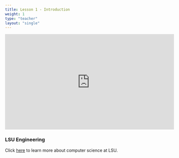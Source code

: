 ```yaml
---
title: Lesson 1 - Introduction 
weight: 1
type: "teacher" 
layout: "single"
---
```


<iframe width="560" height="315" src="https://www.youtube.com/embed/Tzl0ELY_TiM" frameborder="0" allow="autoplay; encrypted-media" allowfullscreen></iframe>

### LSU Engineering

Click <a href="https://drive.google.com/file/d/1xLB3HNTwMD0fKxmmkkWUQwbxTt3_qpxm/view?usp=sharing" target="_blank">here</a> to learn more about computer science at LSU. 